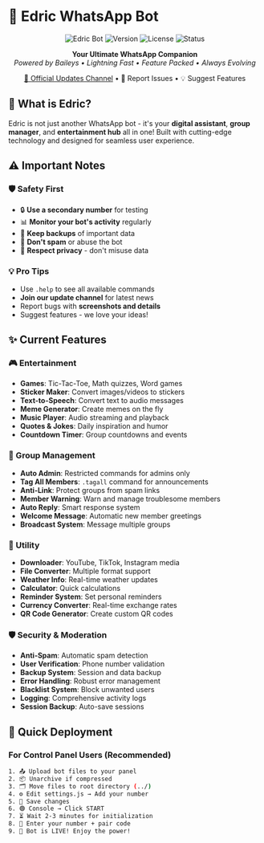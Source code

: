 # 🤖 Edric WhatsApp Bot

<div align="center">

![Edric Bot](https://img.shields.io/badge/Edric-WhatsApp%20Bot-blue?style=for-the-badge)
![Version](https://img.shields.io/badge/Version-1.0.0-green?style=for-the-badge)
![License](https://img.shields.io/badge/License-ISC-orange?style=for-the-badge)
![Status](https://img.shields.io/badge/Status-Active-brightgreen?style=for-the-badge)

**Your Ultimate WhatsApp Companion**  
*Powered by Baileys • Lightning Fast • Feature Packed • Always Evolving*

[📢 Official Updates Channel](https://whatsapp.com/channel/0029VbAfhCo90x2mMhlHmX2F) • 🐛 Report Issues • 💡 Suggest Features

</div>

## 🌟 What is Edric?

Edric is not just another WhatsApp bot - it's your **digital assistant**, **group manager**, and **entertainment hub** all in one! Built with cutting-edge technology and designed for seamless user experience.

## ⚠️ Important Notes

### 🛡️ Safety First
- 🔒 **Use a secondary number** for testing
- 📊 **Monitor your bot's activity** regularly
- 🔄 **Keep backups** of important data
- 🚫 **Don't spam** or abuse the bot
- 📵 **Respect privacy** - don't misuse data

### 💡 Pro Tips
- Use `.help` to see all available commands
- **Join our update channel** for latest news
- Report bugs with **screenshots and details**
- Suggest features - we love your ideas!

## ✨ Current Features

### 🎮 Entertainment
- **Games**: Tic-Tac-Toe, Math quizzes, Word games
- **Sticker Maker**: Convert images/videos to stickers
- **Text-to-Speech**: Convert text to audio messages
- **Meme Generator**: Create memes on the fly
- **Music Player**: Audio streaming and playback
- **Quotes & Jokes**: Daily inspiration and humor
- **Countdown Timer**: Group countdowns and events

### 👥 Group Management
- **Auto Admin**: Restricted commands for admins only
- **Tag All Members**: `.tagall` command for announcements
- **Anti-Link**: Protect groups from spam links
- **Member Warning**: Warn and manage troublesome members
- **Auto Reply**: Smart response system
- **Welcome Message**: Automatic new member greetings
- **Broadcast System**: Message multiple groups

### 🔧 Utility
- **Downloader**: YouTube, TikTok, Instagram media
- **File Converter**: Multiple format support
- **Weather Info**: Real-time weather updates
- **Calculator**: Quick calculations
- **Reminder System**: Set personal reminders
- **Currency Converter**: Real-time exchange rates
- **QR Code Generator**: Create custom QR codes

### 🛡️ Security & Moderation
- **Anti-Spam**: Automatic spam detection
- **User Verification**: Phone number validation
- **Backup System**: Session and data backup
- **Error Handling**: Robust error management
- **Blacklist System**: Block unwanted users
- **Logging**: Comprehensive activity logs
- **Session Backup**: Auto-save sessions

## 🚀 Quick Deployment

### For Control Panel Users (Recommended)

```bash
1. 📤 Upload bot files to your panel
2. 📦 Unarchive if compressed
3. 🗂️ Move files to root directory (../)
4. ⚙️ Edit settings.js → Add your number
5. 💾 Save changes
6. 🟢 Console → Click START
7. ⏳ Wait 2-3 minutes for initialization
8. 📱 Enter your number + pair code
9. 🎉 Bot is LIVE! Enjoy the power!